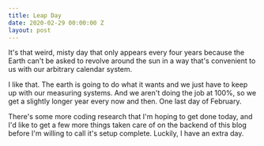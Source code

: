 ```yaml
---
title: Leap Day
date: 2020-02-29 00:00:00 Z
layout: post
---
```


It's that weird, misty day that only appears every four years because the Earth can't be asked to revolve around the sun in a way that's convenient to us with our arbitrary calendar system.

I like that. The earth is going to do what it wants and we just have to keep up with our measuring systems.  And we aren't doing the job at 100%, so we get a slightly longer year every now and then. One last day of February. 

There's some more coding research that I'm hoping to get done today, and I'd like to get a few more things taken care of on the backend of this blog before I'm willing to call it's setup complete. Luckily, I have an extra day.
